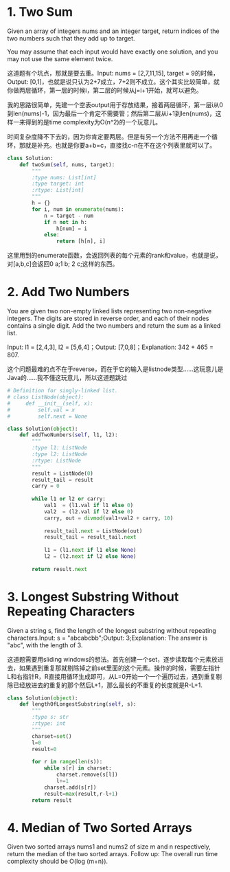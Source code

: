 # 1. Two Sum
Given an array of integers nums and an integer target, return indices of the two numbers such that they add up to target.

You may assume that each input would have exactly one solution, and you may not use the same element twice.

这道题有个坑点，那就是要去重。Input: nums = [2,7,11,15], target = 9的时候，Output: [0,1]，也就是说只认为2+7成立，7+2则不成立。这个其实比较简单，就你做两层循环，第一层的时候i，第二层的时候从j=i+1开始，就可以避免。

我的思路很简单，先建一个空表output用于存放结果，接着两层循环，第一层i从0到len(nums)-1，因为最后一个肯定不需要管；然后第二层从i+1到len(nums)，这样一来得到的是time complexity为O(n^2)的一个玩意儿。

时间复杂度降不下去的，因为你肯定要两层。但是有另一个方法不用再走一个循环，那就是补充。也就是你要a+b=c，直接找c-n在不在这个列表里就可以了。
```python
class Solution:
    def twoSum(self, nums, target):
        """
        :type nums: List[int]
        :type target: int
        :rtype: List[int]
        """
        h = {}
        for i, num in enumerate(nums):
            n = target - num
            if n not in h:
                h[num] = i
            else:
                return [h[n], i]

```
这里用到的enumerate函数，会返回列表的每个元素的rank和value，也就是说，对[a,b,c]会返回0 a;1 b; 2 c;这样的东西。

# 2. Add Two Numbers
You are given two non-empty linked lists representing two non-negative integers. The digits are stored in reverse order, and each of their nodes contains a single digit. Add the two numbers and return the sum as a linked list.

Input: l1 = [2,4,3], l2 = [5,6,4]；Output: [7,0,8]；Explanation: 342 + 465 = 807.

这个问题最难的点不在于reverse，而在于它的输入是listnode类型……这玩意儿是Java的……我不懂这玩意儿，所以这道题跳过

```python
# Definition for singly-linked list.
# class ListNode(object):
#     def __init__(self, x):
#         self.val = x
#         self.next = None

class Solution(object):
    def addTwoNumbers(self, l1, l2):
        """
        :type l1: ListNode
        :type l2: ListNode
        :rtype: ListNode
        """
        result = ListNode(0)
        result_tail = result
        carry = 0
                
        while l1 or l2 or carry:            
            val1  = (l1.val if l1 else 0)
            val2  = (l2.val if l2 else 0)
            carry, out = divmod(val1+val2 + carry, 10)    
                      
            result_tail.next = ListNode(out)
            result_tail = result_tail.next                      
            
            l1 = (l1.next if l1 else None)
            l2 = (l2.next if l2 else None)
               
        return result.next
```

# 3. Longest Substring Without Repeating Characters
Given a string s, find the length of the longest substring without repeating characters.Input: s = "abcabcbb";Output: 3;Explanation: The answer is "abc", with the length of 3.

这道题需要用sliding windows的想法。首先创建一个set，逐步读取每个元素放进去，如果遇到重复那就剔除掉之前set里面的这个元素。操作的时候，需要左指针L和右指针R，R直接用循环生成即可，从L=0开始一个一个遍历过去，遇到重复剔除已经放进去的重复的那个然后L+1，那么最长的不重复的长度就是R-L+1.

```python
class Solution(object):
    def lengthOfLongestSubstring(self, s):
        """
        :type s: str
        :rtype: int
        """
        charset=set()
        l=0
        result=0
        
        for r in range(len(s)):
            while s[r] in charset:
                charset.remove(s[l])
                l+=1
            charset.add(s[r])
            result=max(result,r-l+1)
        return result
```

# 4. Median of Two Sorted Arrays
Given two sorted arrays nums1 and nums2 of size m and n respectively, return the median of the two sorted arrays. Follow up: The overall run time complexity should be O(log (m+n)).

